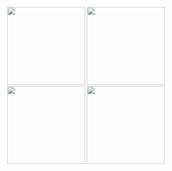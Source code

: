 <p align="center">
  <img src="https://github.com/user-attachments/assets/ad41147c-6eda-4b72-9b6a-49e6cdaa1ce8" width="180px" />
  <img src="https://github.com/user-attachments/assets/d40bc59a-0f1a-4e0c-bef3-33ce775ee624" width="180px" /><br>
  <img src="https://github.com/user-attachments/assets/fe37d1fb-280a-4cab-86e9-2b7812ca389f" width="180px" />
  <img src="https://github.com/user-attachments/assets/394f4338-ee24-43ac-9e22-e18b530bcd33" width="180px" />
</p>
